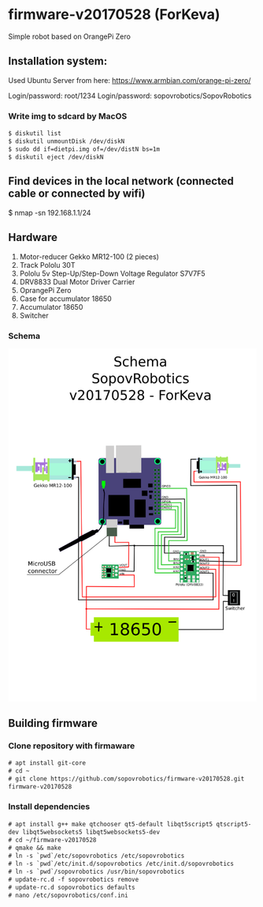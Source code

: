 # firmware-v20170528 (ForKeva)

Simple robot based on OrangePi Zero


## Installation system:

Used Ubuntu Server from here: https://www.armbian.com/orange-pi-zero/

Login/password: root/1234
Login/password: sopovrobotics/SopovRobotics


### Write img to sdcard by MacOS

	$ diskutil list
	$ diskutil unmountDisk /dev/diskN
	$ sudo dd if=dietpi.img of=/dev/distN bs=1m
	$ diskutil eject /dev/diskN

## Find devices in the local network (connected cable or connected by wifi)

$ nmap -sn 192.168.1.1/24

## Hardware

1. Motor-reducer Gekko MR12-100 (2 pieces)
2. Track Pololu 30T
3. Pololu 5v Step-Up/Step-Down Voltage Regulator S7V7F5
4. DRV8833 Dual Motor Driver Carrier
5. OprangePi Zero
6. Case for accumulator 18650
7. Accumulator 18650
8. Switcher

### Schema

![pic](https://raw.githubusercontent.com/sopovrobotics/firmware-v20170528/master/images/schema_v20170528.png)

## Building firmware

### Clone repository with firmaware


	# apt install git-core
	# cd ~
	# git clone https://github.com/sopovrobotics/firmware-v20170528.git firmware-v20170528

### Install dependencies
 
	# apt install g++ make qtchooser qt5-default libqt5script5 qtscript5-dev libqt5websockets5 libqt5websockets5-dev
	# cd ~/firmware-v20170528
	# qmake && make
	# ln -s `pwd`/etc/sopovrobotics /etc/sopovrobotics
	# ln -s `pwd`/etc/init.d/sopovrobotics /etc/init.d/sopovrobotics
	# ln -s `pwd`/sopovrobotics /usr/bin/sopovrobotics
	# update-rc.d -f sopovrobotics remove
	# update-rc.d sopovrobotics defaults
	# nano /etc/sopovrobotics/conf.ini
